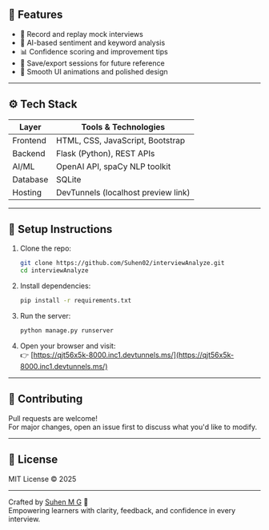 


## 🚀 Features

- 🎤 Record and replay mock interviews
- 🧠 AI-based sentiment and keyword analysis
- 📊 Confidence scoring and improvement tips
- 📁 Save/export sessions for future reference
- 🎨 Smooth UI animations and polished design

---

## ⚙️ Tech Stack

| Layer     | Tools & Technologies                    |
|-----------|-----------------------------------------|
| Frontend  | HTML, CSS, JavaScript, Bootstrap        |
| Backend   | Flask (Python), REST APIs               |
| AI/ML     | OpenAI API, spaCy NLP toolkit           |
| Database  | SQLite      |
| Hosting   | DevTunnels (localhost preview link)     |

---

## 🧪 Setup Instructions

1. Clone the repo:
   ```bash
   git clone https://github.com/Suhen02/interviewAnalyze.git
   cd interviewAnalyze
   ```

2. Install dependencies:
   ```bash
   pip install -r requirements.txt
   ```

3. Run the server:
   ```bash
   python manage.py runserver
   
   ```

4. Open your browser and visit:  
   👉 [https://qjt56x5k-8000.inc1.devtunnels.ms/](https://qjt56x5k-8000.inc1.devtunnels.ms/)

---


## 🤝 Contributing

Pull requests are welcome!  
For major changes, open an issue first to discuss what you'd like to modify.

---

## 📄 License

MIT License © 2025

---

Crafted by [Suhen M G](https://github.com/Suhen02) 🔧  
Empowering learners with clarity, feedback, and confidence in every interview.
```

